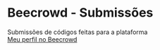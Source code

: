 # Beecrowd - Submissões
 Submissões de códigos feitas para a plataforma  
 [Meu perfil no Beecrowd](https://www.beecrowd.com.br/judge/pt/profile/736768 '')

